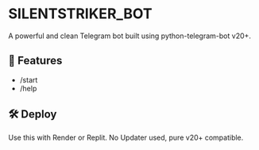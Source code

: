 # SILENTSTRIKER_BOT

A powerful and clean Telegram bot built using python-telegram-bot v20+.

## 🚀 Features
- /start
- /help

## 🛠️ Deploy
Use this with Render or Replit. No Updater used, pure v20+ compatible.
